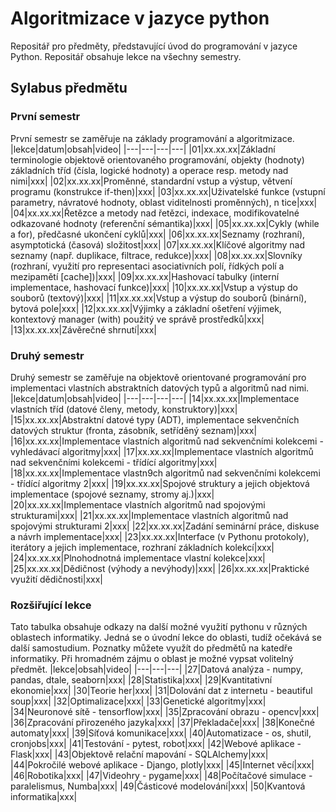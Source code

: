# Algoritmizace v jazyce python

Repositář pro předměty, představující úvod do programování v jazyce Python. Repositář obsahuje lekce na všechny semestry.

## Sylabus předmětu

### První semestr
První semestr se zaměřuje na základy programování a algoritmizace.
|lekce|datum|obsah|video|
|---|---|---|---|
|01|xx.xx.xx|Základní terminologie objektově orientovaného programování, objekty (hodnoty) základních tříd (čísla, logické hodnoty) a operace resp. metody nad nimi|xxx|
|02|xx.xx.xx|Proměnné, standardní vstup a výstup, větvení programu (konstrukce if-then)|xxx|
|03|xx.xx.xx|Uživatelské funkce (vstupní parametry, návratové hodnoty, oblast viditelnosti proměnných), n tice|xxx|
|04|xx.xx.xx|Řetězce a metody nad řetězci, indexace, modifikovatelné odkazované hodnoty (referenční sémantika)|xxx|
|05|xx.xx.xx|Cykly (while a for), předčasné ukončení cyklů|xxx|
|06|xx.xx.xx|Seznamy (rozhraní), asymptotická (časová) složitost|xxx|
|07|xx.xx.xx|Klíčové algoritmy nad seznamy (např. duplikace, filtrace, redukce)|xxx|
|08|xx.xx.xx|Slovníky (rozhraní, využití pro representaci asociativních polí, řídkých polí a mezipamětí [cache])|xxx|
|09|xx.xx.xx|Hashovací tabulky (interní implementace, hashovací funkce)|xxx|
|10|xx.xx.xx|Vstup a výstup do souborů (textový)|xxx|
|11|xx.xx.xx|Vstup a výstup do souborů (binární), bytová pole|xxx|
|12|xx.xx.xx|Výjimky a základní ošetření výjimek, kontextový manager (with) použitý ve správě prostředků|xxx|
|13|xx.xx.xx|Závěrečné shrnutí|xxx|

### Druhý semestr
Druhý semestr se zaměřuje na objektově orientované programování pro implementaci vlastních abstraktních datových typů a algoritmů nad nimi.
|lekce|datum|obsah|video|
|---|---|---|---|
|14|xx.xx.xx|Implementace vlastních tříd (datové členy, metody, konstruktory)|xxx|
|15|xx.xx.xx|Abstraktní datové typy (ADT), implementace sekvenčních datových struktur (fronta, zásobník, setříděný seznam)|xxx|
|16|xx.xx.xx|Implementace vlastních algoritmů nad sekvenčními kolekcemi - vyhledávací algoritmy|xxx|
|17|xx.xx.xx|Implementace vlastních algoritmů nad sekvenčními kolekcemi - třídící algoritmy|xxx|
|18|xx.xx.xx|Implementace vlastn9ch algoritmů nad sekvenčními kolekcemi - třídící algoritmy 2|xxx|
|19|xx.xx.xx|Spojové struktury a jejich objektová implementace (spojové seznamy, stromy aj.)|xxx|
|20|xx.xx.xx|Implementace vlastních algoritmů nad spojovými strukturami|xxx|
|21|xx.xx.xx|Implementace vlastních algoritmů nad spojovými strukturami 2|xxx|
|22|xx.xx.xx|Zadání seminární práce, diskuse a návrh implementace|xxx|
|23|xx.xx.xx|Interface (v Pythonu protokoly), iterátory a jejich implementace, rozhraní základních kolekcí|xxx|
|24|xx.xx.xx|Plnohodnotná implementace vlastní kolekce|xxx|
|25|xx.xx.xx|Dědičnost (výhody a nevýhody)|xxx|
|26|xx.xx.xx|Praktické využití dědičnosti|xxx|

### Rozšiřující lekce
Tato tabulka obsahuje odkazy na další možné využití pythonu v různých oblastech informatiky. Jedná se o úvodní lekce do oblasti, tudíž očekává se další samostudium. Poznatky můžete využít do předmětů na katedře informatiky. Při hromadném zájmu o oblast je možné vypsat volitelný předmět.
|lekce|obsah|video|
|---|---|---|
|27|Datová analýza - numpy, pandas, dtale, seaborn|xxx|
|28|Statistika|xxx|
|29|Kvantitativní ekonomie|xxx|
|30|Teorie her|xxx|
|31|Dolování dat z internetu - beautiful soup|xxx|
|32|Optimalizace|xxx|
|33|Genetické algoritmy|xxx|
|34|Neuronové sítě - tensorflow|xxx|
|35|Zpracování obrazu - opencv|xxx|
|36|Zpracování přirozeného jazyka|xxx|
|37|Překladače|xxx|
|38|Konečné automaty|xxx|
|39|Síťová komunikace|xxx|
|40|Automatizace - os, shutil, cronjobs|xxx|
|41|Testování - pytest, robot|xxx|
|42|Webové aplikace - Flask|xxx|
|43|Objektově relační mapování - SQLAlchemy|xxx|
|44|Pokročilé webové aplikace - Django, plotly|xxx|
|45|Internet věcí|xxx|
|46|Robotika|xxx|
|47|Videohry - pygame|xxx|
|48|Počítačové simulace - paralelismus, Numba|xxx|
|49|Částicové modelování|xxx|
|50|Kvantová informatika|xxx|

